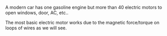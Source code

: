 A modern car has one gasoline engine but more than 40 electric motors to open windows, door, AC, etc..

The most basic electric motor works due to the magnetic force/torque on loops of wires as we will see. 

